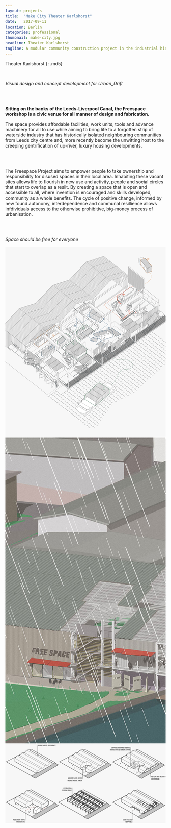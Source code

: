 ```yaml
---
layout: projects
title:  "Make City Theater Karlshorst"
date:   2017-09-11
location: Berlin
categories: professional
thumbnail: make-city.jpg
headline: Theater Karlshorst
tagline: A modular community construction project in the industrial hinterlands of Leeds
---
```


<div markdown="1" class="container-fixed">
<div markdown="1" class="container-text">

Theater Karlshorst
{: .md5}

<div class="md6">
<br>

<i>Visual design and concept development for Urban_Drift</i>

<br>
<br>

<strong>

Sitting on the banks of the Leeds-Liverpool Canal, the Freespace workshop is a civic venue for all manner of design and fabrication.

</strong>

The space provides affordable facilities, work units, tools and advance machinery for all to use while aiming to bring life to a forgotten strip of waterside industry that has historically isolated neighbouring communities from Leeds city centre and, more recently become the unwitting host to the creeping gentrification of up-river, luxury housing developments.

<br>
<br>

The Freespace Project aims to empower people to take ownership and responsibility for disused spaces in their local area. Inhabiting these vacant sites allows life to flourish in new use and activity, people and social circles that start to overlap as a resilt. By creating a space that is open and accessible to all, where invention is encouraged and skills developed, community as a whole benefits. The cycle of positive change, informed by new found autonomy, interdependence and communal resillience allows infdividuals access to the otherwise prohibitive, big-money process of urbanisation.

<br>
<br>

<i>Space should be free for everyone</i>

</div>
</div>
</div>

![alt text](/assets/imgs/projects/y3p2-stages_1200.png)
![alt text](/assets/imgs/projects/y3p2-rain_600.jpg)
![alt text](/assets/imgs/projects/y3p2-diagrams_1200.png)

